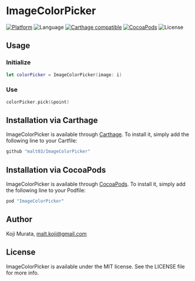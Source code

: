 # ImageColorPicker

[![Platform](https://img.shields.io/cocoapods/p/ImageColorPicker.svg?style=flat)](http://cocoapods.org/pods/ImageColorPicker)
![Language](https://img.shields.io/badge/language-Swift%202.3-orange.svg)
[![Carthage compatible](https://img.shields.io/badge/Carthage-compatible-4BC51D.svg?ImageColorPickerstyle=flat)](https://github.com/Carthage/Carthage)
[![CocoaPods](https://img.shields.io/cocoapods/v/ImageColorPicker.svg?style=flat)](http://cocoapods.org/pods/ImageColorPicker)
![License](https://img.shields.io/github/license/malt03/ImageColorPicker.svg?style=flat)

## Usage

### Initialize
```swift
let colorPicker = ImageColorPicker(image: i)
```

### Use
```swift
colorPicker.pick(&point)
```

## Installation via Carthage

ImageColorPicker is available through [Carthage](https://github.com/Carthage/Carthage). To install
it, simply add the following line to your Cartfile:

```ruby
github "malt03/ImageColorPicker"
```

## Installation via CocoaPods

ImageColorPicker is available through [CocoaPods](http://cocoapods.org). To install
it, simply add the following line to your Podfile:

```ruby
pod "ImageColorPicker"
```

## Author

Koji Murata, malt.koji@gmail.com

## License

ImageColorPicker is available under the MIT license. See the LICENSE file for more info.
